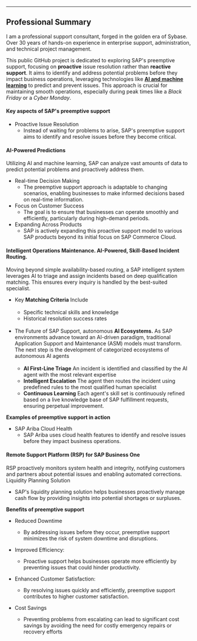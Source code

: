 ---
## Professional Summary
I am a professional support consultant, forged in the golden era of Sybase. Over 30 years of hands-on experience in enterprise support, administration, and technical project management.

This public GitHub project is dedicated to exploring SAP's preemptive support, focusing on __proactive__ issue resolution rather than __reactive support__. It aims to identify and address potential problems before they impact business operations, leveraging technologies like [__AI and machine learning__](https://github.com/andreshermoso/sap/blob/main/AI/AIA/Readme.md) to predict and prevent issues. This approach is crucial for maintaining smooth operations, especially during peak times like a <i>Black Friday</i> or a <i>Cyber Monday</i>.

#### Key aspects of SAP's preemptive support

- Proactive Issue Resolution
  - Instead of waiting for problems to arise, SAP's preemptive support aims to identify and resolve issues before they become critical. 

#### AI-Powered Predictions
Utilizing AI and machine learning, SAP can analyze vast amounts of data to predict potential problems and proactively address them. 
- Real-time Decision Making
  - The preemptive support approach is adaptable to changing scenarios, enabling businesses to make informed decisions based on real-time information. 
- Focus on Customer Success
  - The goal is to ensure that businesses can operate smoothly and efficiently, particularly during high-demand periods. 
- Expanding Across Products
  - SAP is actively expanding this proactive support model to various SAP products beyond its initial focus on SAP Commerce Cloud. 

#### Intelligent Operations Maintenance. AI-Powered, Skill-Based Incident Routing.
Moving beyond simple availability-based routing, a SAP intelligent system leverages AI to triage and assign incidents based on deep qualification matching. This ensures every inquiry is handled by the best-suited specialist.

- Key __Matching Criteria__ Include <br> <br>
   - Specific technical skills and knowledge
   - Historical resolution success rates <br> <br>
- The Future of SAP Support, autonomous __AI Ecosystems.__ As SAP environments advance toward an AI-driven paradigm, traditional Application Support and Maintenance (ASM) models must transform. The next step is the development of categorized ecosystems of autonomous AI agents <br> <br>
   - __AI First-Line Triage__ An incident is identified and classified by the AI agent with the most relevant expertise
   - __Intelligent Escalation__ The agent then routes the incident using predefined rules to the most qualified human specialist
   - __Continuous Learning__ Each agent's skill set is continuously refined based on a live knowledge base of SAP fulfillment requests, ensuring perpetual improvement.

__Examples of preemptive support in action__
- SAP Ariba Cloud Health
  - SAP Ariba uses cloud health features to identify and resolve issues before they impact business operations. 

#### Remote Support Platform (RSP) for SAP Business One
RSP proactively monitors system health and integrity, notifying customers and partners about potential issues and enabling automated corrections. 
Liquidity Planning Solution
- SAP's liquidity planning solution helps businesses proactively manage cash flow by providing insights into potential shortages or surpluses. 

__Benefits of preemptive support__

- Reduced Downtime
  - By addressing issues before they occur, preemptive support minimizes the risk of system downtime and disruptions. 

- Improved Efficiency:
  - Proactive support helps businesses operate more efficiently by preventing issues that could hinder productivity. 

- Enhanced Customer Satisfaction:
  - By resolving issues quickly and efficiently, preemptive support contributes to higher customer satisfaction. 
- Cost Savings
  - Preventing problems from escalating can lead to significant cost savings by avoiding the need for costly emergency repairs or recovery efforts
